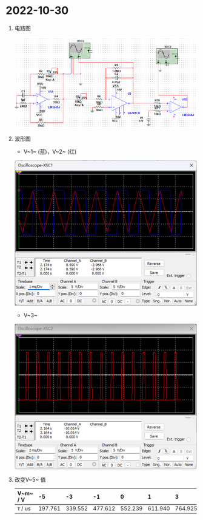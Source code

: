 # 2022-10-30

1. 电路图

    ![image-20221030114356548](2022-10-30.assets/image-20221030114356548.png)

2. 波形图

    - V~1~ (蓝)，V~2~ (红)

    ![image-20221030114414045](2022-10-30.assets/image-20221030114414045.png)

    - V~3~

    ![image-20221030114425848](2022-10-30.assets/image-20221030114425848.png)

3. 改变V~5~ 值

    | V~m~ / V    | -5      | -3      | -1      | 0       | 1       | 3       | 5       |
    | ----------- | ------- | ------- | ------- | ------- | ------- | ------- | ------- |
    | $\tau$ / us | 197.761 | 339.552 | 477.612 | 552.239 | 611.940 | 764.925 | 906.716 |

    
